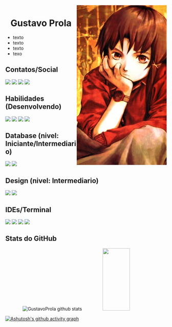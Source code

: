 <img align="right" height="500px" src="lain.jpg"/>
<h1 align="center">Gustavo Prola</h1>

- texto
- texto
- texto
- texo

## Contatos/Social
<a href="mailto:gu1310.pr642@gmail.com" ><img src="https://img.shields.io/badge/Gmail-D14836?style=for-the-badge&logo=gmail&logoColor=white" target="_blank" ></a>
<a href="https://www.linkedin.com/in/gustavo-prola-4508b0268/" ><img src="https://img.shields.io/badge/LinkedIn-0077B5?style=for-the-badge&logo=linkedin&logoColor=white" target="_blank" ></a>
<a href=""><img src="https://img.shields.io/badge/Twitter-1DA1F2?style=for-the-badge&logo=twitter&logoColor=white" target="_blank"></a>
<a href=""><img src="https://img.shields.io/badge/Instagram-E4405F?style=for-the-badge&logo=instagram&logoColor=white" target="_blank"></a>

## Habilidades (Desenvolvendo)

<img src="https://img.shields.io/badge/HTML5-E34F26?style=for-the-badge&logo=html5&logoColor=white"> <img src="https://img.shields.io/badge/CSS3-1572B6?style=for-the-badge&logo=css3&logoColor=white"> <img src="https://img.shields.io/badge/Python-3776AB?style=for-the-badge&logo=python&logoColor=white"> <img src="https://img.shields.io/badge/JavaScript-F7DF1E?style=for-the-badge&logo=javascript&logoColor=black">

## Database (nivel: Iniciante/Intermediario)

<img src="https://img.shields.io/badge/MySQL-005C84?style=for-the-badge&logo=mysql&logoColor=white"> <img src="https://img.shields.io/badge/PostgreSQL-316192?style=for-the-badge&logo=postgresql&logoColor=white">

## Design (nivel: Intermediario)

<img src="https://img.shields.io/badge/Figma-F24E1E?style=for-the-badge&logo=figma&logoColor=white"> <img src="https://img.shields.io/badge/Canva-%2300C4CC.svg?&style=for-the-badge&logo=Canva&logoColor=white">

## IDEs/Terminal

<img src="https://img.shields.io/badge/PyCharm-000000.svg?&style=for-the-badge&logo=PyCharm&logoColor=white"> <img src="https://img.shields.io/badge/sublime_text-%23575757.svg?&style=for-the-badge&logo=sublime-text&logoColor=important"> <img src="https://img.shields.io/badge/Visual_Studio_Code-0078D4?style=for-the-badge&logo=visual%20studio%20code&logoColor=white"> <img src="https://img.shields.io/badge/GIT-E44C30?style=for-the-badge&logo=git&logoColor=white">

## Stats do GitHub

<div align="center">  
  <img width="49%" height="195px" src="https://github-readme-stats.vercel.app/api?username=GustavoProla&show_icons=true&count_private=true&hide_border=true&title_color=e9c044&icon_color=e9c0444&text_color=e9c044&bg_color=0d1117" alt="GustavoProla github stats" /> 
  <img width="41%" height="195px" src="https://github-readme-stats.vercel.app/api/top-langs/?username=GustavoProla&layout=compact&hide_border=true&title_color=e9c044&text_color=e9c044&bg_color=0d1117" />
</div>

[![Ashutosh's github activity graph](https://github-readme-activity-graph.cyclic.app/graph?username=GustavoProla&bg_color=0d1117&color=e9c044&line=dc1919&point=CE7E00&area=true&hide_border=true)](https://github.com/ashutosh00710/github-readme-activity-graph)

